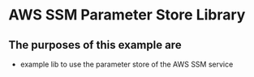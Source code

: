 # AWS SSM Parameter Store Library
## The purposes of this example are
* example lib to use the parameter store of the AWS SSM service

